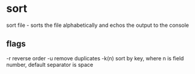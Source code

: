 # sort

sort file - sorts the file alphabetically and echos the output to the console

## flags

-r 		reverse order
-u 		remove duplicates
-k(n) 	sort by key, where n is field number, default separator is space